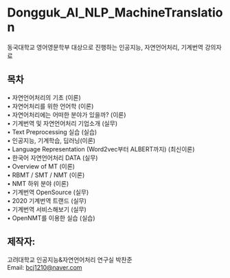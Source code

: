 # Dongguk_AI_NLP_MachineTranslation
동국대학교 영어영문학부 대상으로 진행하는 인공지능, 자연언어처리, 기계번역 강의자료

## 목차
•	자연언어처리의 기초 (이론) <br>
•	자연어처리를 위한 언어학 (이론)<br>
•	자연어처리에는 어떠한 분야가 있을까? (이론)<br>
•	기계번역 및 자연언어처리 기업소개 (실무)<br>
•	Text Preprocessing 실습 (실습)<br>
•	인공지능, 기계학습, 딥러닝(이론)<br>
•	Language Representation (Word2vec부터 ALBERT까지) (최신이론)<br>
•	한국어 자연언어처리 DATA (실무)<br>
•	Overview of MT (이론)<br>
•	RBMT / SMT / NMT (이론)<br>
•	NMT 하위 분야 (이론)<br>
•	기계번역 OpenSource (실무)<br>
•	2020 기계번역 트랜드 (실무)<br>
•	기계번역 서비스해보기 (실무)<br>
•	OpenNMT를 이용한 실습 (실습)<br>

## 제작자: 
고려대학교 인공지능&자연언어처리 연구실 박찬준<br>
Email: bcj1210@naver.com
